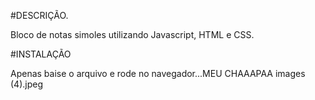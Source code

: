 #DESCRIÇÃO.

Bloco de notas simoles utilizando Javascript, HTML e CSS.

#INSTALAÇÃO

Apenas baise o arquivo e rode no navegador...MEU CHAAAPAA
images (4).jpeg
